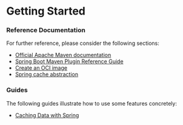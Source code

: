 # Getting Started

### Reference Documentation

For further reference, please consider the following sections:

* [Official Apache Maven documentation](https://maven.apache.org/guides/index.html)
* [Spring Boot Maven Plugin Reference Guide](https://docs.spring.io/spring-boot/docs/2.7.2/maven-plugin/reference/html/)
* [Create an OCI image](https://docs.spring.io/spring-boot/docs/2.7.2/maven-plugin/reference/html/#build-image)
* [Spring cache abstraction](https://docs.spring.io/spring-boot/docs/2.7.2/reference/htmlsingle/#io.caching)

### Guides

The following guides illustrate how to use some features concretely:

* [Caching Data with Spring](https://spring.io/guides/gs/caching/)


